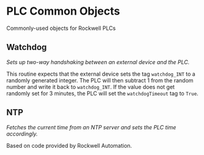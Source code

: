 # PLC Common Objects

Commonly-used objects for Rockwell PLCs

## Watchdog

*Sets up two-way handshaking between an external device and the PLC.*

This routine expects that the external device sets the tag `watchdog_INT` to a randomly generated integer. The PLC will then subtract 1 from the random number and write it back to `watchdog_INT`. If the value does not get randomly set for 3 minutes, the PLC will set the `watchdogTimeout` tag to `True`.

## NTP

*Fetches the current time from an NTP server and sets the PLC time accordingly.*

Based on code provided by Rockwell Automation.
